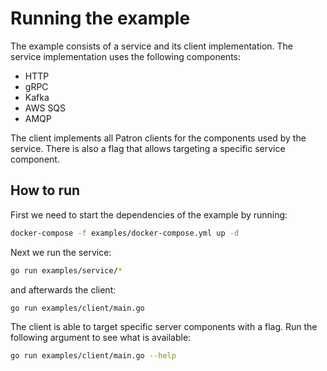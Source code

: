 # Running the example

The example consists of a service and its client implementation.
The service implementation uses the following components:

- HTTP
- gRPC
- Kafka
- AWS SQS
- AMQP

The client implements all Patron clients for the components used by the service. There is also a flag that allows targeting a specific service component.

## How to run

First we need to start the dependencies of the example by running:

```bash
docker-compose -f examples/docker-compose.yml up -d
```

Next we run the service:

```bash
go run examples/service/*
```

and afterwards the client:

```bash
go run examples/client/main.go
```

The client is able to target specific server components with a flag. Run the following argument to see what is available:

```bash
go run examples/client/main.go --help
```
